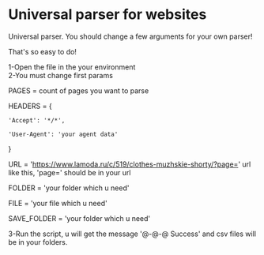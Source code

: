 #  Universal parser for websites
Universal parser. You should change a few arguments for your own parser!

That's so easy to do!

1-Open the file in the your environment                                                                                                                                               
2-You must change first params                                                                                                                                                      

PAGES = count of pages you want to parse

HEADERS = {

    'Accept': '*/*',
    
    'User-Agent': 'your agent data'
    
}

URL = 'https://www.lamoda.ru/c/519/clothes-muzhskie-shorty/?page=' url like this, 'page=' should be in your url

FOLDER = 'your folder which u need'

FILE = 'your file which u need'

SAVE_FOLDER = 'your folder which u need'

3-Run the script, u will get the message '@-@-@ Success' and csv files will be in your folders.
